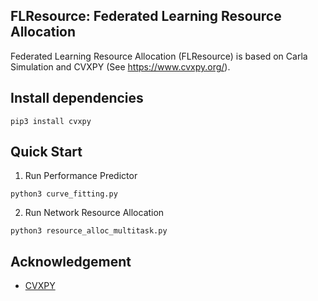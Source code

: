 ## FLResource: Federated Learning Resource Allocation
Federated Learning Resource Allocation (FLResource) is based on Carla Simulation and CVXPY (See https://www.cvxpy.org/). 

## Install dependencies
```
pip3 install cvxpy
```

## Quick Start

1. Run Performance Predictor
```
python3 curve_fitting.py
```

2. Run Network Resource Allocation 
```
python3 resource_alloc_multitask.py
```

## Acknowledgement

* [CVXPY](https://www.cvxpy.org/)
